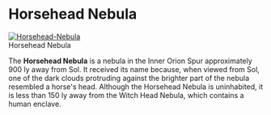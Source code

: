 # Horsehead Nebula
[![Horsehead-Nebula](https://static.wikia.nocookie.net/elite-dangerous/images/2/2f/Horsehead-Nebula.png/revision/latest/scale-to-width-down/300?cb=20170701103606)](https://static.wikia.nocookie.net/elite-dangerous/images/2/2f/Horsehead-Nebula.png/revision/latest?cb=20170701103606) 	 		 			 		 		 		 			
Horsehead Nebula
 		 	 

The **Horsehead Nebula** is a nebula in the Inner Orion Spur approximately 900 ly away from Sol. It received its name because, when viewed from Sol, one of the dark clouds protruding against the brighter part of the nebula resembled a horse's head. Although the Horsehead Nebula is uninhabited, it is less than 150 ly away from the Witch Head Nebula, which contains a human enclave.